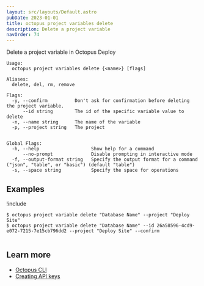```yaml
---
layout: src/layouts/Default.astro
pubDate: 2023-01-01
title: octopus project variables delete
description: Delete a project variable
navOrder: 74
---
```


Delete a project variable in Octopus Deploy


```
Usage:
  octopus project variables delete {<name>} [flags]

Aliases:
  delete, del, rm, remove

Flags:
  -y, --confirm          Don't ask for confirmation before deleting the project variable.
      --id string        The id of the specific variable value to delete
  -n, --name string      The name of the variable
  -p, --project string   The project


Global Flags:
  -h, --help                   Show help for a command
      --no-prompt              Disable prompting in interactive mode
  -f, --output-format string   Specify the output format for a command ("json", "table", or "basic") (default "table")
  -s, --space string           Specify the space for operations

```

## Examples

!include <samples-instance>


```
$ octopus project variable delete "Database Name" --project "Deploy Site" 
$ octopus project variable delete "Database Name" --id 26a58596-4cd9-e072-7215-7e15cb796dd2 --project "Deploy Site" --confirm 


```

## Learn more

- [Octopus CLI](/docs/octopus-rest-api/cli/index.md)
- [Creating API keys](/docs/octopus-rest-api/how-to-create-an-api-key.md)